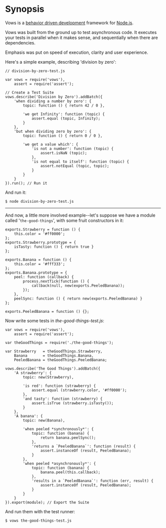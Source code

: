 
Synopsis
========

Vows is a [behavior driven development](http://en.wikipedia.org/wiki/Behavior_Driven_Development)
framework for [Node.js](http://nodejs.org).

Vows was built from the ground up to test asynchronous code. It executes your tests in parallel when it makes sense,
and sequentially when there are dependencies.

Emphasis was put on speed of execution, clarity and user experience.

Here's a simple example, describing 'division by zero':

    // division-by-zero-test.js

    var vows = require('vows'),
        assert = require('assert');

    // Create a Test Suite
    vows.describe('Division by Zero').addBatch({
        'when dividing a number by zero': {
            topic: function () { return 42 / 0 },

            'we get Infinity': function (topic) {
                assert.equal (topic, Infinity);
            }
        },
        'but when dividing zero by zero': {
            topic: function () { return 0 / 0 },

            'we get a value which': {
                'is not a number': function (topic) {
                    assert.isNaN (topic);
                },
                'is not equal to itself': function (topic) {
                    assert.notEqual (topic, topic);
                }
            }
        }
    }).run(); // Run it

And run it:

    $ node division-by-zero-test.js

---

And now, a little more involved example--let's suppose we have a module called '`the-good-things`', with some fruit constructors
in it:

    exports.Strawberry = function () {
        this.color = '#ff0000';
    };
    exports.Strawberry.prototype = {
        isTasty: function () { return true }
    };

    exports.Banana = function () {
        this.color = '#fff333';
    };
    exports.Banana.prototype = {
        peel: function (callback) {
            process.nextTick(function () {
                callback(null, new(exports.PeeledBanana));
            });
        },
        peelSync: function () { return new(exports.PeeledBanana) }
    };

    exports.PeeledBanana = function () {};

Now write some tests in *the-good-things-test.js*:

    var vows = require('vows'),
        assert = require('assert');

    var theGoodThings = require('./the-good-things');

    var Strawberry   = theGoodThings.Strawberry,
        Banana       = theGoodThings.Banana,
        PeeledBanana = theGoodThings.PeeledBanana;

    vows.describe('The Good Things').addBatch({
        'A strawberry': {
            topic: new(Strawberry),

            'is red': function (strawberry) {
                assert.equal (strawberry.color, '#ff0000');
            },
            'and tasty': function (strawberry) {
                assert.isTrue (strawberry.isTasty());
            }
        },
        'A banana': {
            topic: new(Banana),

            'when peeled *synchronously*': {
                topic: function (banana) {
                    return banana.peelSync();
                },
                'returns a `PeeledBanana`': function (result) {
                    assert.instanceOf (result, PeeledBanana);
                }
            },
            'when peeled *asynchronously*': {
                topic: function (banana) {
                    banana.peel(this.callback);
                },
                'results in a `PeeledBanana`': function (err, result) {
                    assert.instanceOf (result, PeeledBanana);
                }
            }
        }
    }).export(module); // Export the Suite

And run them with the test runner:

    $ vows the-good-things-test.js

